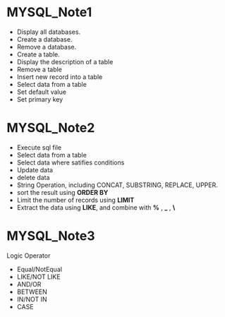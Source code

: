 
# MYSQL_Note1
* Display all databases.
* Create a database.
* Remove a database.
* Create a table.
* Display the description of a table
* Remove a table
* Insert new record into a table
* Select data from a table
* Set default value
* Set primary key

# MYSQL_Note2
* Execute sql file
* Select data from a table
* Select data where satifies conditions
* Update data
* delete data
* String Operation, including CONCAT, SUBSTRING, REPLACE, UPPER.
* sort the result using **ORDER BY**
* Limit the number of records using **LIMIT**
* Extract the data using **LIKE**, and combine with **%** , **_** ,  **\\**

# MYSQL_Note3
Logic Operator
* Equal/NotEqual
* LIKE/NOT LIKE
* AND/OR
* BETWEEN
* IN/NOT IN
* CASE

